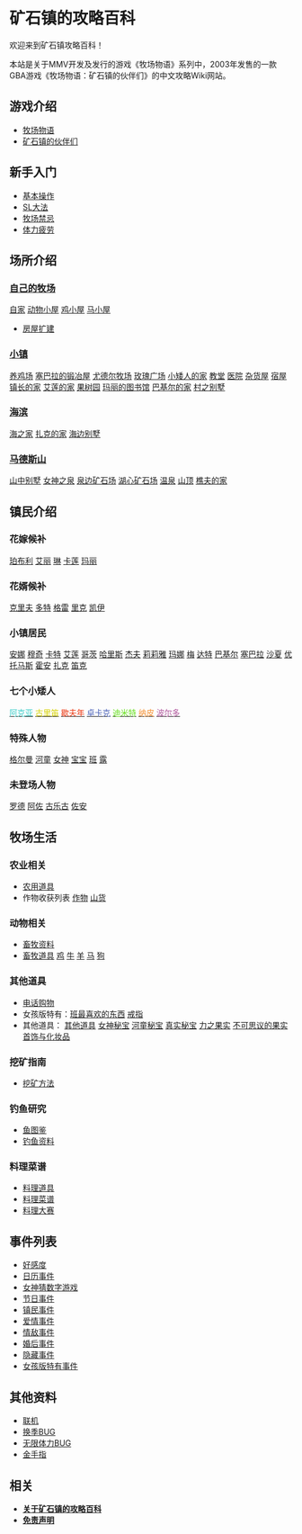 # 矿石镇的攻略百科

欢迎来到矿石镇攻略百科！

本站是关于MMV开发及发行的游戏《牧场物语》系列中，2003年发售的一款GBA游戏《牧场物语：矿石镇的伙伴们》的中文攻略Wiki网站。

## 游戏介绍

- [牧场物语](/introduction/HarvestMoon.md)
- [矿石镇的伙伴们](/introduction/Mineraltown.md)

## 新手入门

- [基本操作](/guide/basic.md)
- [SL大法](/guide/SL.md)
- [牧场禁忌](/guide/taboo.md)
- [体力疲劳](/guide/physical.md)

## 场所介绍

### [自己的牧场](/place/My.md)

[自家](/place/Home.md) [动物小屋](/place/Animal_hut.md) [鸡小屋](/place/Chicken_hut.md) [马小屋](/place/Horse_hut.md)

- [房屋扩建](/place/expansion.md)

### [小镇](/place/town.md)

[养鸡场](/place/chicken_farm.md) [塞巴拉的锻冶屋](/place/Forging.md) [尤德尔牧场](/place/Yudel.md) [玫瑰广场](/place/square.md) [小矮人的家](/place/Elf.md) [教堂](/place/church.md) [医院](/place/hospital.md) [杂货屋](/place/Grocery_house.md) [宿屋](/place/hostel.md) [镇长的家](/place/Mayor.md) [艾莲的家](/place/AiLian.md) [果树园](/place/Orchard.md) [玛丽的图书馆](/place/library.md) [巴基尔的家](/place/Barkell.md) [村之别墅](/place/Village_villa.md)

### [海滨](/place/seaside.md)

[海之家](/place/Sea_House.md) [扎克的家](/place/Zach.md) [海边别墅](/place/Seaside_villa.md)

### [马德斯山](/place/Mountain.md)

[山中别墅](/place/Mountain_Villa.md) [女神之泉](/place/Fountain.md) [泉边矿石场](/place/Springside_ore_field.md) [湖心矿石场](/place/Lake_Ore_Field.md) [温泉](/place/spa.md) [山顶](/place/Mountain.md) [樵夫的家](/place/woodcutter.md)

## 镇民介绍

### 花嫁候补

[珀布利](/Resident/Pobuli.md) [艾丽](/Resident/Aili.md) [琳](/Resident/Lin.md) [卡莲](/Resident/Kalian.md) [玛丽](/Resident/Mary.md)

### 花婿候补


[克里夫](/Resident/Kelifu.md) [多特](/Resident/Doctor.md) [格雷](/Resident/Gelei.md) [里克](/Resident/Like.md) [凯伊](/Resident/Kai.md)

### 小镇居民

[安娜](/Resident/Ana.md) [穆奇](/Resident/Muqi.md) [卡特](/Resident/Kate.md) [艾莲](/Resident/Ailian.md) [哥茨](/Resident/Gezi.md) [哈里斯](/Resident/Halisi.md) [杰夫](/Resident/Jiefu.md) [莉莉雅](/Resident/Liliya.md) [玛娜](/Resident/Mana.md) [梅](/Resident/Mei.md) [达特](/Resident/Date.md) [巴基尔](/Resident/Bajier.md) [塞巴拉](/Resident/Saibala.md) [沙夏](/Resident/Shaxia.md) [优](/Resident/You.md) [托马斯](/Resident/Thomas.md) [霍安](/Resident/Huoan.md) [扎克](/Resident/Zhake.md) [笛克](/Resident/Dike.md)

### 七个小矮人

[<span style="color:#3fceca">阿克亚</span>](/Resident/Akeya.md) [<span style="color:#d6d100">古里笛</span>](/Resident/Gulidi.md) [<span style="color:#ec3813">歇夫年</span>](/Resident/Xiefunian.md) [<span style="color:#5268bb">卓卡克</span>](/Resident/Zhuokake.md) [<span style="color:#65df1c">迪米特</span>](/Resident/Dimite.md) [<span style="color:#f58d2c">纳皮</span>](/Resident/Napi.md) [<span style="color:#b0569c">波尔多</span>](/Resident/Boerduo.md)

### 特殊人物

[格尔曼](/Resident/Geerman.md) [河童](/Resident/Hetong.md) [女神](/Resident/Goddess.md) [宝宝](/Resident/baby.md) [班](/Resident/Ban.md) [露](/Resident/Lu.md)

### 未登场人物

[罗德](/Resident/Luode.md) [阿佐](/Resident/Azuo.md) [古乐古](/Resident/Gulegu.md) [佐安](/Resident/Zuoan.md)

## 牧场生活

### 农业相关

- [农用道具](/life/farm/prop.md)
- 作物收获列表
[作物](/life/farm/crop.md) [山货](/life/farm/mountain.md)

### 动物相关

- [畜牧资料](/life/pasture/data.md)
- [畜牧道具](/life/pasture/prop.md)
[鸡](/life/pasture/chicken.md) [牛](/life/pasture/cow.md) [羊](/life/pasture/sheep.md) [马](/life/pasture/horse.md) [狗](/life/pasture/dog.md)

### 其他道具

- [电话购物](/life/other/phone.md)
- 女孩版特有：[班最喜欢的东西](/life/other/ban_like.md) [戒指](/life/other/ring.md)
- 其他道具： [其他道具](/life/other/other.md)
[女神秘宝](/life/other/goddess.md) [河童秘宝](/life/other/kappa.md) [真实秘宝](/life/other/real.md)
[力之果实](/life/other/power.md) [不可思议的果实](/life/other/incredible.md)
[首饰与化妆品](/life/other/jewelry.md)

### 挖矿指南

- [挖矿方法](//method.md)

### 钓鱼研究

- [鱼图鉴](/life/fish/Illustration.md)
- [钓鱼资料](/life/fish/Data.md)

### 料理菜谱

- [料理道具](/life/cooking/prop.md)
- [料理菜谱](/life/cooking/menu.md)
- [料理大赛](/life/cooking/competition.md)

## 事件列表

- [好感度](/event/Favorability.md)
- [日历事件](/event/Calendar.md)
- [女神猜数字游戏](/event/Guess_number.md)
- [节日事件](/event/Festival.md)
- [镇民事件](/event/Resident.md)
- [爱情事件](/event/Love.md)
- [情敌事件](/event/Love_enemy.md)
- [婚后事件](/event/After_marriage.md)
- [隐藏事件](/event/Hide.md)
- [女孩版特有事件](/event/Girl_version.md)

## 其他资料

- [联机](/other/Online.md)
- [换季BUG](/other/SeasonBUG.md)
- [无限体力BUG](/other/physicalBUG.md)
- [金手指](/other/Cheat_code.md)

## 相关

- [**关于矿石镇的攻略百科**](/about/this.md)
- [**免责声明**](/about/Disclaimer.md)
